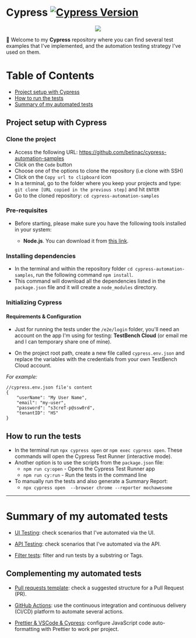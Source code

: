 # Cypress [![Cypress Version](https://img.shields.io/badge/Cypress-v13.11.0-brightgreen)](https://www.cypress.io/)

<p align="center">
  <img src="https://cdn.deliciousbrains.com/content/uploads/2018/09/28135025/db-End2EndTestingCypress-1540x748.jpg.webp"></img>
</p>

🚀 Welcome to my **Cypress** repository where you can find several test examples that I've implemented, and the automation testing strategy I've used on them.

# Table of Contents

- [Project setup with Cypress](#project-setup-with-cypress)
- [How to run the tests](#how-to-run-the-tests)
- [Summary of my automated tests](#summary-of-my-automated-tests)

## Project setup with Cypress

### Clone the project

- Access the following URL: https://github.com/betinac/cypress-automation-samples
- Click on the `Code` button
- Choose one of the options to clone the repository (i.e clone with SSH)
- Click on the `Copy url to clipboard` icon
- In a terminal, go to the folder where you keep your projects and type: `git clone [URL copied in the previous step]` and hit `ENTER`
- Go to the cloned repository: `cd cypress-automation-samples`

### Pre-requisites

- Before starting, please make sure you have the following tools installed in your system:

  - **Node.js**. You can download it from [this link](https://nodejs.org/en/download/package-manager).

### Installing dependencies

- In the terminal and within the repository folder `cd cypress-automation-samples`, run the following command `npm install`.
- This command will download all the dependencies listed in the `package.json` file and it will create a `node_modules` directory.

### Initializing Cypress

#### Requirements & Configuration

- Just for running the tests under the `/e2e/login` folder, you'll need an account on the app I'm using for testing: **TestBench Cloud** (or email me and I can temporary share one of mine).

- On the project root path, create a new file called `cypress.env.json` and replace the variables with the credentials from your own TestBench Cloud account.

_For example:_

```
//cypress.env.json file's content
{
    "userName": "My User Name",
    "email": "my-user",
    "password": "s3creT-p@ssw0rd",
    "tenantID": "HS"
}
```

## How to run the tests

- In the terminal run `npx cypress open` or `npm exec cypress open`. These commands will open the Cypress Test Runner (interactive mode).
- Another option is to use the scripts from the `package.json` file:
  - `npm run cy:open` - Opens the Cypress Test Runner app
  - `npm run cy:run` - Run the tests in the command line
- To manually run the tests and also generate a Summary Report:
  - `npx cypress open  --browser chrome --reporter mochawesome`

---

# Summary of my automated tests

- [UI Testing](cypress/docs/UI-testing.md): check scenarios that I've automated via the UI.

- [API Testing](cypress/docs/API-testing.md): check scenarios that I've automated via the API.

- [Filter tests](cypress/docs/Filter-tests.md): filter and run tests by a substring or Tags.

## Complementing my automated tests

- [Pull requests template](cypress/docs/Pull-Requests.md): check a suggested structure for a Pull Request (PR).

- [GitHub Actions](cypress/docs/Workflows.md): use the continuous integration and continuous delivery (CI/CD) platform to automate several actions.

- [Prettier & VSCode & Cypress](cypress/docs/Format.md): configure JavaScript code auto-formatting with Prettier to work per project.
